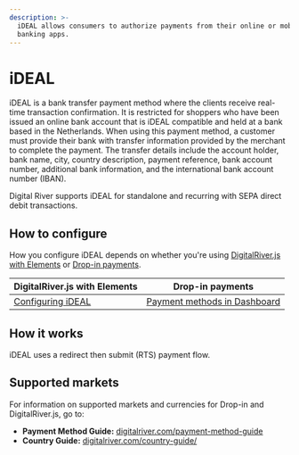 ```yaml
---
description: >-
  iDEAL allows consumers to authorize payments from their online or mobile
  banking apps.
---
```


# iDEAL

iDEAL is a bank transfer payment method where the clients receive real-time transaction confirmation. It is restricted for shoppers who have been issued an online bank account that is iDEAL compatible and held at a bank based in the Netherlands. When using this payment method, a customer must provide their bank with transfer information provided by the merchant to complete the payment. The transfer details include the account holder, bank name, city, country description, payment reference, bank account number, additional bank information, and the international bank account number (IBAN).

Digital River supports iDEAL for standalone and recurring with SEPA direct debit transactions.

## How to configure&#x20;

How you configure iDEAL depends on whether you're using [DigitalRiver.js with Elements](../payment-integrations-1/digitalriver.js/) or [Drop-in payments](../payment-integrations-1/drop-in/). &#x20;

| DigitalRiver.js with Elements                                                                       | Drop-in payments                                                                         |
| --------------------------------------------------------------------------------------------------- | ---------------------------------------------------------------------------------------- |
| [Configuring iDEAL](../payment-integrations-1/digitalriver.js/payment-methods/configuring-ideal.md) | [Payment methods in Dashboard](../../administration/dashboard/settings/payment-methods/) |

## How it works

iDEAL uses a redirect then submit (RTS) payment flow.

## Supported markets <a href="#supported-geographies" id="supported-geographies"></a>

For information on supported markets and currencies for Drop-in and DigitalRiver.js, go to:

* **Payment Method Guide:** [digitalriver.com/payment-method-guide](https://www.digitalriver.com/payment-method/ideal/)
* **Country Guide:** [digitalriver.com/country-guide/](https://www.digitalriver.com/country-guide/)
